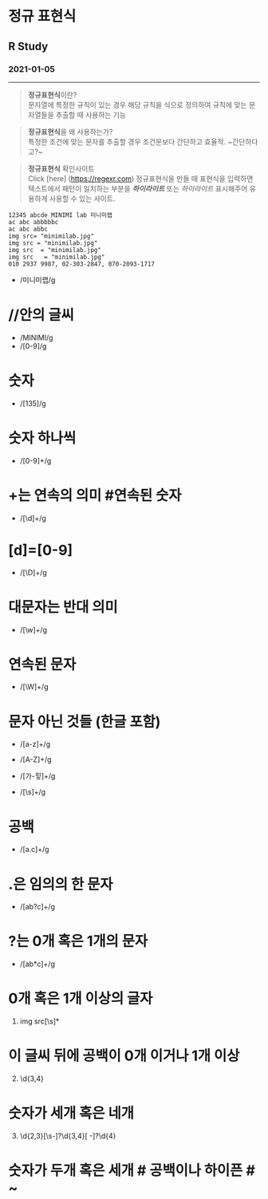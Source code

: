 # 정규 표현식
## R Study
### 2021-01-05

___


> **정규표현식**이란?         
> 문자열에 특정한 규칙이 있는 경우 해당 규칙을 식으로 정의하여 규칙에 맞는 문자열들을 추출할 때 사용하는 기능

> **정규표현식**을 왜 사용하는가?    
> 특정한 조건에 맞는 문자를 추출할 경우 조건문보다 간단하고 효율적. ~간단하다고?~

> **정규표현식** 확인사이트    
> Click [here] (https://regexr.com)
정규표현식을 만들 때 표현식을 입력하면 텍스트에서 패턴이 일치하는 부분을 ___하이라이트___ 또는 *하이라이트* 표시해주어 유용하게 사용할 수 있는 사이트.


```
12345 abcde MINIMI lab 미니미랩
ac abc abbbbbc
ac abc abbc
img src= "minimilab.jpg"
img src = "minimilab.jpg"
img src  = "minimilab.jpg"
img src   = "minimilab.jpg"
010 2937 9987, 02-303-2847, 070-2093-1717
```

- /미니미랩/g  
# //안의 글씨
- /MINIMI/g
- /[0-9]/g     
# 숫자
- /[135]/g     
# 숫자 하나씩
- /[0-9]+/g    
# +는 연속의 의미 #연속된 숫자
- /[\d]+/g     
# [d]=[0-9]
- /[\D]+/g     
# 대문자는 반대 의미
- /[\w]+/g 
# 연속된 문자
- /[\W]+/g  
# 문자 아닌 것들 (한글 포함)
- /[a-z]+/g
- /[A-Z]+/g 
- /[가-힣]+/g 

- /[\s]+/g 
# 공백
- /[a.c]+/g 
# .은 임의의 한 문자
- /[ab?c]+/g 
# ?는 0개 혹은 1개의 문자
- /[ab*c]+/g 
# 0개 혹은 1개 이상의 글자

1. img src[\s]*
# 이 글씨 뒤에 공백이 0개 이거나 1개 이상
2. \d{3,4}
# 숫자가 세개 혹은 네개
3. \d{2,3}[\s-]?\d{3,4}[ -]?\d{4}
# 숫자가 두개 혹은 세개 # 공백이나 하이픈 # ~
